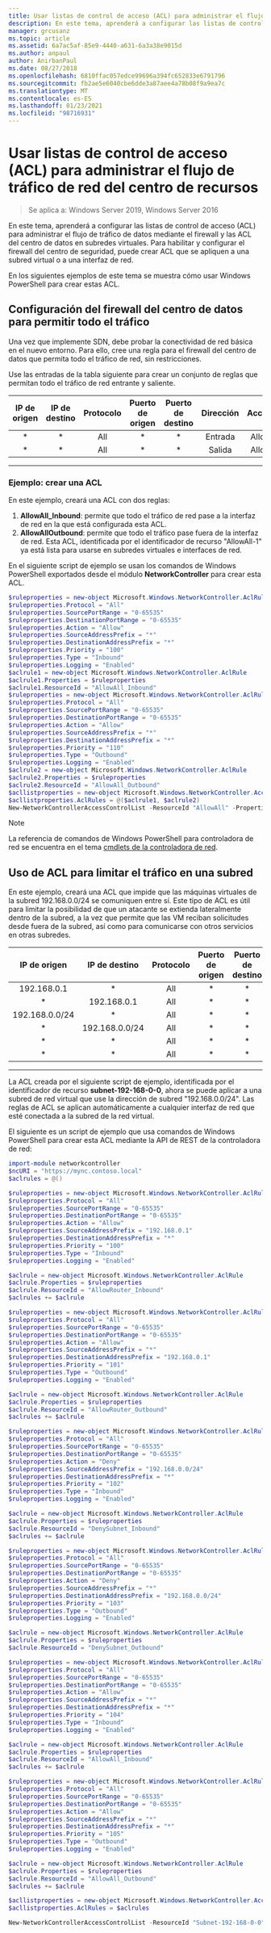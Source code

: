 ```yaml
---
title: Usar listas de control de acceso (ACL) para administrar el flujo de tráfico de red del centro de recursos
description: En este tema, aprenderá a configurar las listas de control de acceso (ACL) para administrar el flujo de tráfico de datos mediante el firewall y las ACL del centro de datos en subredes virtuales. Para habilitar y configurar el firewall del centro de seguridad, puede crear ACL que se apliquen a una subred virtual o a una interfaz de red.
manager: grcusanz
ms.topic: article
ms.assetid: 6a7ac5af-85e9-4440-a631-6a3a38e9015d
ms.author: anpaul
author: AnirbanPaul
ms.date: 08/27/2018
ms.openlocfilehash: 6810ffac057edce99696a394fc652833e6791796
ms.sourcegitcommit: fb2ae5e6040cbe6dde3a87aee4a78b08f9a9ea7c
ms.translationtype: MT
ms.contentlocale: es-ES
ms.lasthandoff: 01/23/2021
ms.locfileid: "98716931"
---
```

# <a name="use-access-control-lists-acls-to-manage-datacenter-network-traffic-flow"></a>Usar listas de control de acceso (ACL) para administrar el flujo de tráfico de red del centro de recursos

>Se aplica a: Windows Server 2019, Windows Server 2016

En este tema, aprenderá a configurar las listas de control de acceso (ACL) para administrar el flujo de tráfico de datos mediante el firewall y las ACL del centro de datos en subredes virtuales. Para habilitar y configurar el firewall del centro de seguridad, puede crear ACL que se apliquen a una subred virtual o a una interfaz de red.

En los siguientes ejemplos de este tema se muestra cómo usar Windows PowerShell para crear estas ACL.

## <a name="configure-datacenter-firewall-to-allow-all-traffic"></a>Configuración del firewall del centro de datos para permitir todo el tráfico

Una vez que implemente SDN, debe probar la conectividad de red básica en el nuevo entorno.  Para ello, cree una regla para el firewall del centro de datos que permita todo el tráfico de red, sin restricciones.

Use las entradas de la tabla siguiente para crear un conjunto de reglas que permitan todo el tráfico de red entrante y saliente.


| IP de origen | IP de destino | Protocolo | Puerto de origen | Puerto de destino | Dirección | Acción | Priority |
|:---------:|:--------------:|:--------:|:-----------:|:----------------:|:---------:|:------:|:--------:|
|    \*     |       \*       |   All    |     \*      |        \*        |  Entrada  | Allow  |   100    |
|    \*     |       \*       |   All    |     \*      |        \*        | Salida  | Allow  |   110    |

---

### <a name="example-create-an-acl"></a>Ejemplo: crear una ACL
En este ejemplo, creará una ACL con dos reglas:

1. **AllowAll_Inbound**: permite que todo el tráfico de red pase a la interfaz de red en la que está configurada esta ACL.
2. **AllowAllOutbound**: permite que todo el tráfico pase fuera de la interfaz de red. Esta ACL, identificada por el identificador de recurso "AllowAll-1" ya está lista para usarse en subredes virtuales e interfaces de red.

En el siguiente script de ejemplo se usan los comandos de Windows PowerShell exportados desde el módulo **NetworkController** para crear esta ACL.


```PowerShell
$ruleproperties = new-object Microsoft.Windows.NetworkController.AclRuleProperties
$ruleproperties.Protocol = "All"
$ruleproperties.SourcePortRange = "0-65535"
$ruleproperties.DestinationPortRange = "0-65535"
$ruleproperties.Action = "Allow"
$ruleproperties.SourceAddressPrefix = "*"
$ruleproperties.DestinationAddressPrefix = "*"
$ruleproperties.Priority = "100"
$ruleproperties.Type = "Inbound"
$ruleproperties.Logging = "Enabled"
$aclrule1 = new-object Microsoft.Windows.NetworkController.AclRule
$aclrule1.Properties = $ruleproperties
$aclrule1.ResourceId = "AllowAll_Inbound"
$ruleproperties = new-object Microsoft.Windows.NetworkController.AclRuleProperties
$ruleproperties.Protocol = "All"
$ruleproperties.SourcePortRange = "0-65535"
$ruleproperties.DestinationPortRange = "0-65535"
$ruleproperties.Action = "Allow"
$ruleproperties.SourceAddressPrefix = "*"
$ruleproperties.DestinationAddressPrefix = "*"
$ruleproperties.Priority = "110"
$ruleproperties.Type = "Outbound"
$ruleproperties.Logging = "Enabled"
$aclrule2 = new-object Microsoft.Windows.NetworkController.AclRule
$aclrule2.Properties = $ruleproperties
$aclrule2.ResourceId = "AllowAll_Outbound"
$acllistproperties = new-object Microsoft.Windows.NetworkController.AccessControlListProperties
$acllistproperties.AclRules = @($aclrule1, $aclrule2)
New-NetworkControllerAccessControlList -ResourceId "AllowAll" -Properties $acllistproperties -ConnectionUri <NC REST FQDN>
```

>[!NOTE]
>La referencia de comandos de Windows PowerShell para controladora de red se encuentra en el tema [cmdlets de la controladora de red](https://technet.microsoft.com/library/mt576401.aspx).

## <a name="use-acls-to-limit-traffic-on-a-subnet"></a>Uso de ACL para limitar el tráfico en una subred
En este ejemplo, creará una ACL que impide que las máquinas virtuales de la subred 192.168.0.0/24 se comuniquen entre sí. Este tipo de ACL es útil para limitar la posibilidad de que un atacante se extienda lateralmente dentro de la subred, a la vez que permite que las VM reciban solicitudes desde fuera de la subred, así como para comunicarse con otros servicios en otras subredes.


|   IP de origen    | IP de destino | Protocolo | Puerto de origen | Puerto de destino | Dirección | Acción | Priority |
|:--------------:|:--------------:|:--------:|:-----------:|:----------------:|:---------:|:------:|:--------:|
|  192.168.0.1   |       \*       |   All    |     \*      |        \*        |  Entrada  | Allow  |   100    |
|       \*       |  192.168.0.1   |   All    |     \*      |        \*        | Salida  | Allow  |   101    |
| 192.168.0.0/24 |       \*       |   All    |     \*      |        \*        |  Entrada  | Block  |   102    |
|       \*       | 192.168.0.0/24 |   All    |     \*      |        \*        | Salida  | Block  |   103    |
|       \*       |       \*       |   All    |     \*      |        \*        |  Entrada  | Allow  |   104    |
|       \*       |       \*       |   All    |     \*      |        \*        | Salida  | Allow  |   105    |

---

La ACL creada por el siguiente script de ejemplo, identificada por el identificador de recurso **subnet-192-168-0-0**, ahora se puede aplicar a una subred de red virtual que use la dirección de subred "192.168.0.0/24".  Las reglas de ACL se aplican automáticamente a cualquier interfaz de red que esté conectada a la subred de la red virtual.

El siguiente es un script de ejemplo que usa comandos de Windows PowerShell para crear esta ACL mediante la API de REST de la controladora de red:

```PowerShell
import-module networkcontroller
$ncURI = "https://mync.contoso.local"
$aclrules = @()

$ruleproperties = new-object Microsoft.Windows.NetworkController.AclRuleProperties
$ruleproperties.Protocol = "All"
$ruleproperties.SourcePortRange = "0-65535"
$ruleproperties.DestinationPortRange = "0-65535"
$ruleproperties.Action = "Allow"
$ruleproperties.SourceAddressPrefix = "192.168.0.1"
$ruleproperties.DestinationAddressPrefix = "*"
$ruleproperties.Priority = "100"
$ruleproperties.Type = "Inbound"
$ruleproperties.Logging = "Enabled"

$aclrule = new-object Microsoft.Windows.NetworkController.AclRule
$aclrule.Properties = $ruleproperties
$aclrule.ResourceId = "AllowRouter_Inbound"
$aclrules += $aclrule

$ruleproperties = new-object Microsoft.Windows.NetworkController.AclRuleProperties
$ruleproperties.Protocol = "All"
$ruleproperties.SourcePortRange = "0-65535"
$ruleproperties.DestinationPortRange = "0-65535"
$ruleproperties.Action = "Allow"
$ruleproperties.SourceAddressPrefix = "*"
$ruleproperties.DestinationAddressPrefix = "192.168.0.1"
$ruleproperties.Priority = "101"
$ruleproperties.Type = "Outbound"
$ruleproperties.Logging = "Enabled"

$aclrule = new-object Microsoft.Windows.NetworkController.AclRule
$aclrule.Properties = $ruleproperties
$aclrule.ResourceId = "AllowRouter_Outbound"
$aclrules += $aclrule

$ruleproperties = new-object Microsoft.Windows.NetworkController.AclRuleProperties
$ruleproperties.Protocol = "All"
$ruleproperties.SourcePortRange = "0-65535"
$ruleproperties.DestinationPortRange = "0-65535"
$ruleproperties.Action = "Deny"
$ruleproperties.SourceAddressPrefix = "192.168.0.0/24"
$ruleproperties.DestinationAddressPrefix = "*"
$ruleproperties.Priority = "102"
$ruleproperties.Type = "Inbound"
$ruleproperties.Logging = "Enabled"

$aclrule = new-object Microsoft.Windows.NetworkController.AclRule
$aclrule.Properties = $ruleproperties
$aclrule.ResourceId = "DenySubnet_Inbound"
$aclrules += $aclrule

$ruleproperties = new-object Microsoft.Windows.NetworkController.AclRuleProperties
$ruleproperties.Protocol = "All"
$ruleproperties.SourcePortRange = "0-65535"
$ruleproperties.DestinationPortRange = "0-65535"
$ruleproperties.Action = "Deny"
$ruleproperties.SourceAddressPrefix = "*"
$ruleproperties.DestinationAddressPrefix = "192.168.0.0/24"
$ruleproperties.Priority = "103"
$ruleproperties.Type = "Outbound"
$ruleproperties.Logging = "Enabled"

$aclrule = new-object Microsoft.Windows.NetworkController.AclRule
$aclrule.Properties = $ruleproperties
$aclrule.ResourceId = "DenySubnet_Outbound"

$ruleproperties = new-object Microsoft.Windows.NetworkController.AclRuleProperties
$ruleproperties.Protocol = "All"
$ruleproperties.SourcePortRange = "0-65535"
$ruleproperties.DestinationPortRange = "0-65535"
$ruleproperties.Action = "Allow"
$ruleproperties.SourceAddressPrefix = "*"
$ruleproperties.DestinationAddressPrefix = "*"
$ruleproperties.Priority = "104"
$ruleproperties.Type = "Inbound"
$ruleproperties.Logging = "Enabled"

$aclrule = new-object Microsoft.Windows.NetworkController.AclRule
$aclrule.Properties = $ruleproperties
$aclrule.ResourceId = "AllowAll_Inbound"
$aclrules += $aclrule

$ruleproperties = new-object Microsoft.Windows.NetworkController.AclRuleProperties
$ruleproperties.Protocol = "All"
$ruleproperties.SourcePortRange = "0-65535"
$ruleproperties.DestinationPortRange = "0-65535"
$ruleproperties.Action = "Allow"
$ruleproperties.SourceAddressPrefix = "*"
$ruleproperties.DestinationAddressPrefix = "*"
$ruleproperties.Priority = "105"
$ruleproperties.Type = "Outbound"
$ruleproperties.Logging = "Enabled"

$aclrule = new-object Microsoft.Windows.NetworkController.AclRule
$aclrule.Properties = $ruleproperties
$aclrule.ResourceId = "AllowAll_Outbound"
$aclrules += $aclrule

$acllistproperties = new-object Microsoft.Windows.NetworkController.AccessControlListProperties
$acllistproperties.AclRules = $aclrules

New-NetworkControllerAccessControlList -ResourceId "Subnet-192-168-0-0" -Properties $acllistproperties -ConnectionUri $ncURI
```

